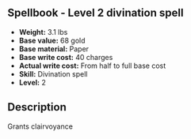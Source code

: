## Spellbook - Level 2 divination spell

- **Weight:** 3.1 lbs
- **Base value:** 68 gold
- **Base material:** Paper
- **Base write cost:** 40 charges
- **Actual write cost:** From half to full base cost
- **Skill:** Divination spell
- **Level:** 2

## Description

Grants clairvoyance
